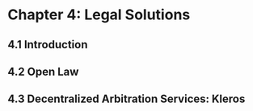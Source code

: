 # Chapter 4: Legal Solutions

## 4.1 Introduction
## 4.2 Open Law
## 4.3 Decentralized Arbitration Services: Kleros
